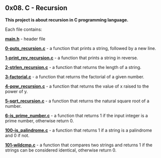 ## 0x08. C - Recursion

**This project is about recursion in C programming language.**

Each file contains:

**[main.h](https://github.com/Mardie328/alx-low_level_programming/tree/main/0x08-recursion/main.h)** - header file

**[0-puts_recursion.c](https://github.com/Mardie328/alx-low_level_programming/tree/main/0x08-recursion/0-puts_recursion.c)** - a function that prints a string, followed by a new line.

**[1-print_rev_recursion.c](https://github.com/Mardie328/alx-low_level_programming/tree/main/0x08-recursion/1-print_rev_recursion.c)** - a function that prints a string in reverse.

**[2-strlen_recursion.c](https://github.com/Mardie328/alx-low_level_programming/tree/main/0x08-recursion/2-strlen_recursion.c)** - a function that returns the length of a string.

**[3-factorial.c](https://github.com/Mardie328/alx-low_level_programming/tree/main/0x08-recursion/3-factorial.c)** - a function that returns the factorial of a given number.

**[4-pow_recursion.c](https://github.com/Mardie328/alx-low_level_programming/tree/main/0x08-recursion/4-pow_recursion.c)** - a function that returns the value of x raised to the power of y.

**[5-sqrt_recursion.c](https://github.com/Mardie328/alx-low_level_programming/tree/main/0x08-recursion/5-sqrt_recursion.c)** - a function that returns the natural square root of a number.

**[6-is_prime_number.c](https://github.com/Mardie328/alx-low_level_programming/tree/main/0x08-recursion/6-is_prime_number.c)** - a function that returns 1 if the input integer is a prime number, otherwise return 0.

**[100-is_palindrome.c](https://github.com/Mardie328/alx-low_level_programming/tree/main/0x08-recursion/100-is_palindrome.c)** - a function that returns 1 if a string is a palindrome and 0 if not.

**[101-wildcmp.c](https://github.com/Mardie328/alx-low_level_programming/tree/main/0x08-recursion/101-wildcmp.c)** - a function that compares two strings and returns 1 if the strings can be considered identical, otherwise return 0.
